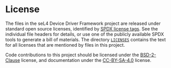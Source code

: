 <!--
     Copyright 2024, UNSW
     SPDX-License-Identifier: CC-BY-SA-4.0
-->

# License

The files in the seL4 Device Driver Framework project are released under standard
open source licenses, identified by [SPDX license tags][1]. See the individual file
headers for details, or use one of the publicly available SPDX tools to generate a bill
of materials. The directory [`LICENSES`][2] contains the text for all licenses
that are mentioned by files in this project.

Code contributions to this project should be licensed under the [BSD-2-Clause]
license, and documentation under the [CC-BY-SA-4.0] license.

[1]: https://spdx.org
[2]: LICENSES/
[BSD-2-CLAUSE]: LICENSES/BSD-2-Clause.txt
[CC-BY-SA-4.0]: LICENSES/CC-BY-SA-4.0.txt
